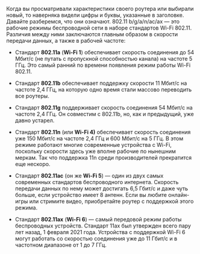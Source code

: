 Когда вы просматривали характеристики своего роутера или выбирали новый, то наверняка видели цифры и буквы, указанные в заголовке. Давайте разберемся, что они означают. 802.11 b/g/a/n/ac/ax — это рабочие режимы беспроводной сети в наборе стандартов Wi-Fi 802.11. Различия между ними заключаются главным образом в скорости передачи данных, а также в рабочей частоте:

- Стандарт **802.11a** (**Wi-Fi 1**) обеспечивает скорость соединения до 54 Мбит/c (не путать с пропускной способностью канала) на частоте 5 ГГц. Это самый ранний по времени появления режим работы Wi-Fi 802.11.

- Стандарт **802.11b** обеспечивает поддержку скорости 11 Мбит/с на частоте 2,4 ГГц, на которую одно время стали массово переводить все роутеры.

- Стандарт **802.11g** поддерживает скорость соединения 54 Мбит/c на частоте 2,4 ГГц. Он совместим с 802.11b, но, как и предыдущий, уже давно устарел.

- Стандарт **802.11n** (или **Wi-Fi 4)** обеспечивает скорость соединения уже 150 Мбит/c на частоте 2,4 ГГц и 600 Мбит/c на 5 ГГц. В этом режиме работают многие современные устройства с Wi-Fi, поскольку скорости здесь уже вполне рабочие по нынешним меркам. Так что поддержка 11n среди производителей прекратится еще нескоро.

- Стандарт **802.11ac** (он же **Wi-Fi 5**) — один из двух самых современных стандартов беспроводного интернета. Скорость передачи данных по нему может достигать 6,5 Гбит/с и даже чуть больше, если устройство имеет 8 антенн. Если вы любите онлайн-игры или стримите видео, приобретайте роутер с поддержкой этого режима.

- Стандарт **802.11ax** (**Wi-Fi 6**) — самый передовой режим работы беспроводных устройств. Стандарт 11ax был утвержден всего пару лет назад, 1 февраля 2021 года. Устройства с поддержкой Wi-Fi 6 могут работать со скоростью соединения уже до 11 Гбит/с и в частотном диапазоне от 1 до 7 ГГц.